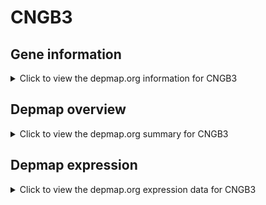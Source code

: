 <h1>CNGB3</h1>

<h2>Gene information</h2>
<details>
  <summary>Click to view the depmap.org information for CNGB3</summary>
  <iframe src="https://depmap.org/portal/gene/CNGB3?tab=about" style="border:none;width:100%;height:800px"></iframe>
</details>

<h2>Depmap overview</h2>
<details>
  <summary>Click to view the depmap.org summary for CNGB3</summary>
  <iframe src="https://depmap.org/portal/gene/CNGB3?tab=overview" style="border:none;width:100%;height:800px"></iframe>
</details>

<h2>Depmap expression</h2>
<details>
  <summary>Click to view the depmap.org expression data for CNGB3</summary>
  <iframe src="https://depmap.org/portal/gene/CNGB3?tab=characterization" style="border:none;width:100%;height:800px"></iframe>
</details>


<!--
<h2>Reactome Pathway diagram</h2>
PNAME
-->


